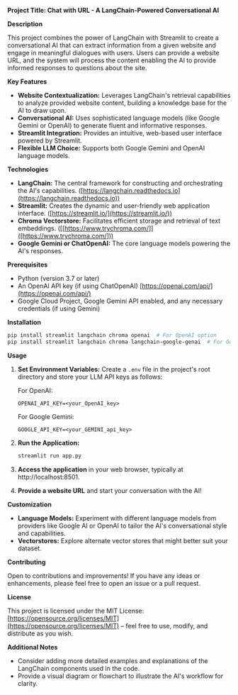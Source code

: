 **Project Title: Chat with URL - A LangChain-Powered Conversational AI**

**Description**

This project combines the power of LangChain with Streamlit to create a conversational AI that can extract information from a given website and engage in meaningful dialogues with users. Users can provide a website URL, and the system will  process the content enabling the AI to provide informed responses to questions about the site.  

**Key Features**

* **Website Contextualization:** Leverages LangChain's retrieval capabilities to analyze provided website content, building a knowledge base for the AI to draw upon.
* **Conversational AI:** Uses sophisticated language models (like Google Gemini or OpenAI) to generate fluent and informative responses.
* **Streamlit Integration:** Provides an intuitive, web-based user interface powered by Streamlit.
* **Flexible LLM Choice:** Supports both Google Gemini and OpenAI language models.

**Technologies**

* **LangChain:** The central framework for constructing and orchestrating the AI's capabilities. ([https://langchain.readthedocs.io](https://langchain.readthedocs.io))
* **Streamlit:**  Creates the dynamic and user-friendly web application interface. ([https://streamlit.io/](https://streamlit.io/))
* **Chroma Vectorstore:** Facilitates efficient storage and retrieval of text embeddings. ([[https://www.trychroma.com/]]([https://www.trychroma.com/]))
* **Google Gemini  or ChatOpenAI:** The core language models powering the AI's responses.

**Prerequisites**

* Python (version 3.7 or later)
* An OpenAI API key (if using ChatOpenAI) [https://openai.com/api/](https://openai.com/api/)
* Google Cloud Project, Google Gemini API enabled, and any necessary credentials (if using Gemini)

**Installation**

```bash
pip install streamlit langchain chroma openai  # For OpenAI option
pip install streamlit langchain chroma langchain-google-genai  # For Google Gemini option
```

**Usage**

1. **Set Environment Variables:** Create a `.env` file in the project's root directory and store your LLM API keys as follows:

   For OpenAI:
   ```
   OPENAI_API_KEY=<your_OpenAI_key>
   ```

   For Google Gemini:
   ```
   GOOGLE_API_KEY=<your_GEMINI_api_key>
   ```

2. **Run the Application:**
   ```bash
   streamlit run app.py  
   ```
3. **Access the application** in your web browser,  typically at http://localhost:8501.
4. **Provide a website URL** and start your conversation with the AI!

**Customization**

* **Language Models:** Experiment with different language models from providers like Google AI or OpenAI to  tailor the AI's conversational style and capabilities.
* **Vectorstores:** Explore alternate vector stores that might better suit your dataset. 

**Contributing**

Open to contributions and improvements! If you have any ideas or enhancements, please feel free to open an issue or a pull request.

**License**

This project is licensed under the MIT License: [https://opensource.org/licenses/MIT](https://opensource.org/licenses/MIT) – feel free to use, modify, and distribute as you wish.

**Additional Notes**

* Consider adding more detailed examples and explanations of the LangChain components used in the code. 
* Provide a visual diagram or flowchart to illustrate the AI's workflow for clarity.


